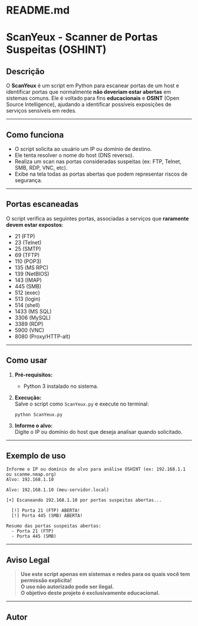 # README.md
# ScanYeux - Scanner de Portas Suspeitas (OSHINT)

## Descrição

O **ScanYeux** é um script em Python para escanear portas de um host e identificar portas que normalmente **não deveriam estar abertas** em sistemas comuns. Ele é voltado para fins **educacionais** e **OSINT** (Open Source Intelligence), ajudando a identificar possíveis exposições de serviços sensíveis em redes.

---

## Como funciona

- O script solicita ao usuário um IP ou domínio de destino.
- Ele tenta resolver o nome do host (DNS reverso).
- Realiza um scan nas portas consideradas suspeitas (ex: FTP, Telnet, SMB, RDP, VNC, etc).
- Exibe na tela todas as portas abertas que podem representar riscos de segurança.

---

## Portas escaneadas

O script verifica as seguintes portas, associadas a serviços que **raramente devem estar expostos**:

- 21 (FTP)
- 23 (Telnet)
- 25 (SMTP)
- 69 (TFTP)
- 110 (POP3)
- 135 (MS RPC)
- 139 (NetBIOS)
- 143 (IMAP)
- 445 (SMB)
- 512 (exec)
- 513 (login)
- 514 (shell)
- 1433 (MS SQL)
- 3306 (MySQL)
- 3389 (RDP)
- 5900 (VNC)
- 8080 (Proxy/HTTP-alt)

---

## Como usar

1. **Pré-requisitos:**  
   - Python 3 instalado no sistema.

2. **Execução:**  
   Salve o script como `ScanYeux.py` e execute no terminal:

   ```
   python ScanYeux.py
   ```

3. **Informe o alvo:**  
   Digite o IP ou domínio do host que deseja analisar quando solicitado.

---

## Exemplo de uso

```
Informe o IP ou domínio do alvo para análise OSHINT (ex: 192.168.1.1 ou scanme.nmap.org)
Alvo: 192.168.1.10

Alvo: 192.168.1.10 (meu-servidor.local)

[+] Escaneando 192.168.1.10 por portas suspeitas abertas...

  [!] Porta 21 (FTP) ABERTA!
  [!] Porta 445 (SMB) ABERTA!

Resumo das portas suspeitas abertas:
  - Porta 21 (FTP)
  - Porta 445 (SMB)
```

---

## Aviso Legal

> **Use este script apenas em sistemas e redes para os quais você tem permissão explícita!  
> O uso não autorizado pode ser ilegal.  
> O objetivo deste projeto é exclusivamente educacional.**

---

## Autor

